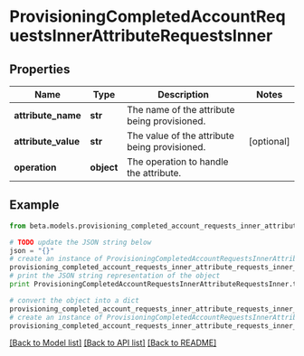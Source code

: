 # ProvisioningCompletedAccountRequestsInnerAttributeRequestsInner


## Properties
Name | Type | Description | Notes
------------ | ------------- | ------------- | -------------
**attribute_name** | **str** | The name of the attribute being provisioned. | 
**attribute_value** | **str** | The value of the attribute being provisioned. | [optional] 
**operation** | **object** | The operation to handle the attribute. | 

## Example

```python
from beta.models.provisioning_completed_account_requests_inner_attribute_requests_inner import ProvisioningCompletedAccountRequestsInnerAttributeRequestsInner

# TODO update the JSON string below
json = "{}"
# create an instance of ProvisioningCompletedAccountRequestsInnerAttributeRequestsInner from a JSON string
provisioning_completed_account_requests_inner_attribute_requests_inner_instance = ProvisioningCompletedAccountRequestsInnerAttributeRequestsInner.from_json(json)
# print the JSON string representation of the object
print ProvisioningCompletedAccountRequestsInnerAttributeRequestsInner.to_json()

# convert the object into a dict
provisioning_completed_account_requests_inner_attribute_requests_inner_dict = provisioning_completed_account_requests_inner_attribute_requests_inner_instance.to_dict()
# create an instance of ProvisioningCompletedAccountRequestsInnerAttributeRequestsInner from a dict
provisioning_completed_account_requests_inner_attribute_requests_inner_form_dict = provisioning_completed_account_requests_inner_attribute_requests_inner.from_dict(provisioning_completed_account_requests_inner_attribute_requests_inner_dict)
```
[[Back to Model list]](../README.md#documentation-for-models) [[Back to API list]](../README.md#documentation-for-api-endpoints) [[Back to README]](../README.md)


